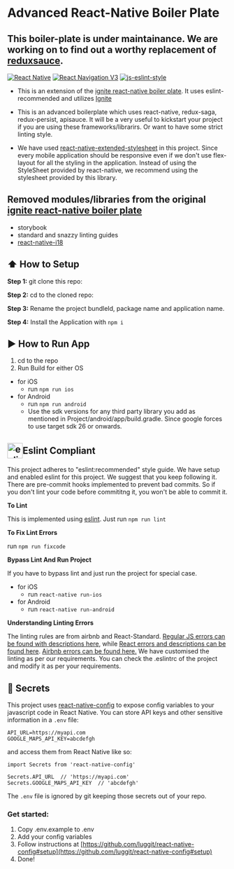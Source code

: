 #  Advanced React-Native Boiler Plate

## This boiler-plate is under maintainance. We are working on to find out a worthy replacement of [reduxsauce](https://github.com/infinitered/reduxsauce).

[![React Native](https://img.shields.io/badge/React%20Native-v0.59.8-blue.svg)](https://facebook.github.io/react-native/)
[![React Navigation V3](https://img.shields.io/badge/React%20Navigation-v3.0.9-blue.svg)](https://reactnavigation.org/)
[![js-eslint-style](https://img.shields.io/badge/lint%20compliance-eslint:recommended-brightgreen.svg?style=flat)](http://eslint.org/)

* This is an extension of the [ignite react-native boiler plate](https://github.com/infinitered/ignite-ir-boilerplate-andross). It uses eslint-recommended and utilizes [Ignite](https://github.com/infinitered/ignite)

* This is an advanced boilerplate which uses react-native, redux-saga, redux-persist, apisauce. It will be a very useful to kickstart your project if you are using these frameworks/librarirs. Or want to have some strict linting style.

* We have used [react-native-extended-stylesheet](https://github.com/vitalets/react-native-extended-stylesheet) in this project. Since every mobile application should be responsive even if we don't use flex-layout for all the styling in the application. Instead of using the StyleSheet provided by react-native, we recommend using the stylesheet provided by this library.

## Removed modules/libraries from the original [ignite react-native boiler plate](https://github.com/infinitered/ignite-ir-boilerplate-andross)

  * storybook
  * standard and snazzy linting guides
  * [react-native-i18](https://github.com/AlexanderZaytsev/react-native-i18n)


## :arrow_up: How to Setup

**Step 1:** git clone this repo:

**Step 2:** cd to the cloned repo:

**Step 3:** Rename the project bundleId, package name and application name.

**Step 4:** Install the Application with `npm i`


## :arrow_forward: How to Run App

1. cd to the repo
2. Run Build for either OS
  * for iOS
    * run `npm run ios`
  * for Android
    * run `npm run android`
    * Use the sdk versions for any third party library you add as mentioned in Project/android/app/build.gradle. Since google forces to use target sdk 26 or onwards.

## <div style="display: flex;align-items: center;"><img src="https://eslint.org/img/logo.svg" width="35" title="eslint" style="vertical-align: middle;"> Eslint Compliant</div>

This project adheres to "eslint:recommended" style guide. We have setup and enabled eslint for this project. We suggest that you keep following it. There are pre-commit hooks implemented to prevent bad commits. So if you don't lint your code before commititng it, you won't be able to commit it.

**To Lint**

This is implemented using [eslint](https://eslint.org). Just run `npm run lint`

**To Fix Lint Errors**

run `npm run fixcode`

**Bypass Lint And Run Project**

If you have to bypass lint and just run the project for special case.
  * for iOS
    * run `react-native run-ios`
  * for Android
    * run `react-native run-android`

**Understanding Linting Errors**

The linting rules are from airbnb and React-Standard.  [Regular JS errors can be found with descriptions here](http://eslint.org/docs/rules/), while [React errors and descriptions can be found here](https://github.com/yannickcr/eslint-plugin-react). [Airbnb errors can be found here.](https://github.com/airbnb/javascript)
We have customised the linting as per our requirements. You can check the .eslintrc of the project and modify it as per your requirements.

## :closed_lock_with_key: Secrets

This project uses [react-native-config](https://github.com/luggit/react-native-config) to expose config variables to your javascript code in React Native. You can store API keys
and other sensitive information in a `.env` file:

```
API_URL=https://myapi.com
GOOGLE_MAPS_API_KEY=abcdefgh
```

and access them from React Native like so:

```
import Secrets from 'react-native-config'

Secrets.API_URL  // 'https://myapi.com'
Secrets.GOOGLE_MAPS_API_KEY  // 'abcdefgh'
```

The `.env` file is ignored by git keeping those secrets out of your repo.

### Get started:
1. Copy .env.example to .env
2. Add your config variables
3. Follow instructions at [https://github.com/luggit/react-native-config#setup](https://github.com/luggit/react-native-config#setup)
4. Done!
